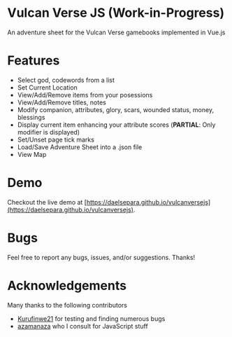 # Vulcan Verse JS (Work-in-Progress)

An adventure sheet for the Vulcan Verse gamebooks implemented in Vue.js

# Features

- Select god, codewords from a list
- Set Current Location
- View/Add/Remove items from your posessions
- View/Add/Remove titles, notes
- Modify companion, attributes, glory, scars, wounded status, money, blessings
- Display current item enhancing your attribute scores (**PARTIAL**: Only modifier is displayed)
- Set/Unset page tick marks
- Load/Save Adventure Sheet into a .json file
- View Map

# Demo

Checkout the live demo at [https://daelsepara.github.io/vulcanversejs](https://daelsepara.github.io/vulcanversejs).

# Bugs

Feel free to report any bugs, issues, and/or suggestions. Thanks!

# Acknowledgements

Many thanks to the following contributors

- [Kurufinwe21](https://github.com/Kurufinwe21) for testing and finding numerous bugs
- [azamanaza](https://github.com/azamanaza) who I consult for JavaScript stuff
